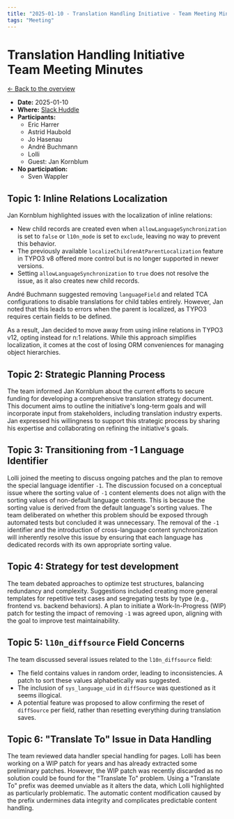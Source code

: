 ```yaml
---
title: "2025-01-10 - Translation Handling Initiative - Team Meeting Minutes"
tags: "Meeting"
---
```


# Translation Handling Initiative<br>Team Meeting Minutes

[← Back to the overview](https://notes.typo3.org/s/f3ae8fZSD)

- **Date:** 2025-01-10<br>
- **Where:** [Slack Huddle](https://app.slack.com/huddle/T024TUMLZ/C05D7UF1L8M)
- **Participants:**
    - Eric Harrer
    - Astrid Haubold
    - Jo Hasenau
    - André Buchmann
    - Lolli
    - Guest: Jan Kornblum
- **No participation:**
    - Sven Wappler

## Topic 1: Inline Relations Localization

Jan Kornblum highlighted issues with the localization of inline relations:
- New child records are created even when `allowLanguageSynchronization` is set to `false` or `l10n_mode` is set to `exclude`, leaving no way to prevent this behavior.
- The previously available `localizeChildrenAtParentLocalization` feature in TYPO3 v8 offered more control but is no longer supported in newer versions.
- Setting `allowLanguageSynchronization` to `true` does not resolve the issue, as it also creates new child records.

André Buchmann suggested removing `languageField` and related TCA configurations to disable translations for child tables entirely. However, Jan noted that this leads to errors when the parent is localized, as TYPO3 requires certain fields to be defined.

As a result, Jan decided to move away from using inline relations in TYPO3 v12, opting instead for n:1 relations. While this approach simplifies localization, it comes at the cost of losing ORM conveniences for managing object hierarchies.

## Topic 2: Strategic Planning Process

The team informed Jan Kornblum about the current efforts to secure funding for developing a comprehensive translation strategy document. This document aims to outline the initiative's long-term goals and will incorporate input from stakeholders, including translation industry experts. Jan expressed his willingness to support this strategic process by sharing his expertise and collaborating on refining the initiative's goals.

## Topic 3: Transitioning from -1 Language Identifier

Lolli joined the meeting to discuss ongoing patches and the plan to remove the special language identifier `-1`. The discussion focused on a conceptual issue where the sorting value of `-1` content elements does not align with the sorting values of non-default language contents. This is because the sorting value is derived from the default language's sorting values. The team deliberated on whether this problem should be exposed through automated tests but concluded it was unnecessary. The removal of the `-1` identifier and the introduction of cross-language content synchronization will inherently resolve this issue by ensuring that each language has dedicated records with its own appropriate sorting value.

## Topic 4: Strategy for test development

The team debated approaches to optimize test structures, balancing redundancy and complexity. Suggestions included creating more general templates for repetitive test cases and segregating tests by type (e.g., frontend vs. backend behaviors). A plan to initiate a Work-In-Progress (WIP) patch for testing the impact of removing `-1` was agreed upon, aligning with the goal to improve test maintainability.

## Topic 5: `l10n_diffsource` Field Concerns

The team discussed several issues related to the `l10n_diffsource` field:
- The field contains values in random order, leading to inconsistencies. A patch to sort these values alphabetically was suggested.
- The inclusion of `sys_language_uid` in `diffSource` was questioned as it seems illogical.
- A potential feature was proposed to allow confirming the reset of `diffSource` per field, rather than resetting everything during translation saves.

## Topic 6: "Translate To" Issue in Data Handling

The team reviewed data handler special handling for pages. Lolli has been working on a WIP patch for years and has already extracted some preliminary patches. However, the WIP patch was recently discarded as no solution could be found for the "Translate To" problem. Using a "Translate To" prefix was deemed unviable as it alters the data, which Lolli highlighted as particularly problematic. The automatic content modification caused by the prefix undermines data integrity and complicates predictable content handling.
